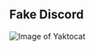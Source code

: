 ## Fake Discord

![Image of Yaktocat](https://media-exp1.licdn.com/dms/image/C561BAQHj1FecBJmQhw/company-background_10000/0?e=2159024400&v=beta&t=w6gON0oOJtoUuYJISBbup7z2FYB1wojvgnmWO-atz0k)


